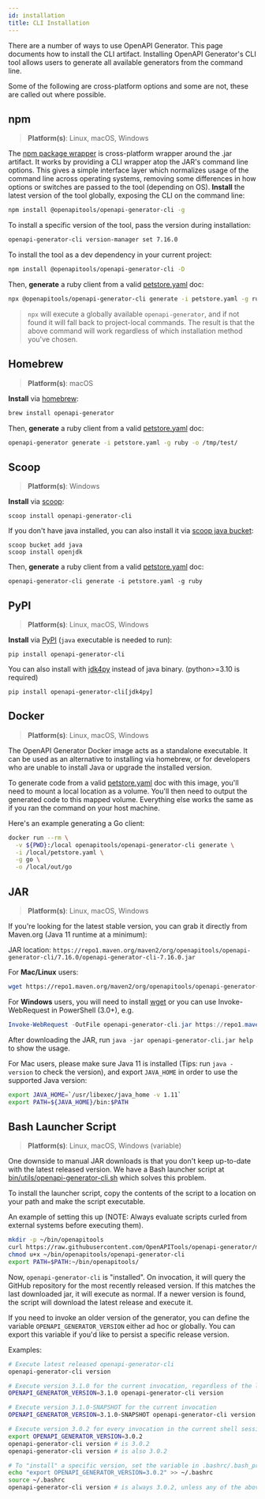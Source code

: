 ```yaml
---
id: installation
title: CLI Installation
---
```


There are a number of ways to use OpenAPI Generator. This page documents how to install the CLI artifact.
Installing OpenAPI Generator's CLI tool allows users to generate all available generators from the command line.

Some of the following are cross-platform options and some are not, these are called out where possible.

## npm

> **Platform(s)**: Linux, macOS, Windows

The [npm package wrapper](https://github.com/openapitools/openapi-generator-cli) is cross-platform wrapper around the .jar artifact. It works by providing a CLI wrapper atop the JAR's command line options. This gives a simple interface layer which normalizes usage of the command line across operating systems, removing some differences in how options or switches are passed to the tool (depending on OS).
**Install** the latest version of the tool globally, exposing the CLI on the command line:

```bash
npm install @openapitools/openapi-generator-cli -g
```

To install a specific version of the tool, pass the version during installation:
<!-- RELEASE_VERSION -->
```bash
openapi-generator-cli version-manager set 7.16.0
```
<!-- /RELEASE_VERSION -->
To install the tool as a dev dependency in your current project:

```bash
npm install @openapitools/openapi-generator-cli -D
```
Then, **generate** a ruby client from a valid [petstore.yaml](https://raw.githubusercontent.com/openapitools/openapi-generator/master/modules/openapi-generator/src/test/resources/3_0/petstore.yaml) doc:

```bash
npx @openapitools/openapi-generator-cli generate -i petstore.yaml -g ruby -o /tmp/test/
```

> `npx` will execute a globally available `openapi-generator`, and if not found it will fall back to project-local commands. The result is that the above command will work regardless of which installation method you've chosen.

## Homebrew

> **Platform(s)**: macOS

**Install** via [homebrew](https://brew.sh/):

```bash
brew install openapi-generator
```

Then, **generate** a ruby client from a valid [petstore.yaml](https://raw.githubusercontent.com/openapitools/openapi-generator/master/modules/openapi-generator/src/test/resources/3_0/petstore.yaml) doc:

```bash
openapi-generator generate -i petstore.yaml -g ruby -o /tmp/test/
```

## Scoop

> **Platform(s)**: Windows

**Install** via [scoop](https://scoop.sh/):

```
scoop install openapi-generator-cli
```

If you don't have java installed, you can also install it via [scoop java bucket](https://github.com/ScoopInstaller/Java/):

```
scoop bucket add java
scoop install openjdk
```

Then, **generate** a ruby client from a valid [petstore.yaml](https://raw.githubusercontent.com/openapitools/openapi-generator/master/modules/openapi-generator/src/test/resources/3_0/petstore.yaml) doc:

```
openapi-generator-cli generate -i petstore.yaml -g ruby
```

## PyPI

> **Platform(s)**: Linux, macOS, Windows

**Install** via [PyPI](https://pypi.org/) (`java` executable is needed to run):

```
pip install openapi-generator-cli
```

You can also install with [jdk4py](https://github.com/activeviam/jdk4py) instead of java binary. (python>=3.10 is required)

```
pip install openapi-generator-cli[jdk4py]
```

## Docker

> **Platform(s)**: Linux, macOS, Windows

The OpenAPI Generator Docker image acts as a standalone executable. It can be used as an alternative to installing via homebrew, or for developers who are unable to install Java or upgrade the installed version.

To generate code from a valid [petstore.yaml](https://raw.githubusercontent.com/openapitools/openapi-generator/master/modules/openapi-generator/src/test/resources/3_0/petstore.yaml) doc with this image, you'll need to mount a local location as a volume.
You'll then need to output the generated code to this mapped volume. Everything else works the same as if you ran the command on your host machine.

Here's an example generating a Go client:

```bash
docker run --rm \
  -v ${PWD}:/local openapitools/openapi-generator-cli generate \
  -i /local/petstore.yaml \
  -g go \
  -o /local/out/go
```

## JAR

> **Platform(s)**: Linux, macOS, Windows

<!-- RELEASE_VERSION -->
If you're looking for the latest stable version, you can grab it directly from Maven.org (Java 11 runtime at a minimum):

JAR location: `https://repo1.maven.org/maven2/org/openapitools/openapi-generator-cli/7.16.0/openapi-generator-cli-7.16.0.jar`

For **Mac/Linux** users:

```bash
wget https://repo1.maven.org/maven2/org/openapitools/openapi-generator-cli/7.16.0/openapi-generator-cli-7.16.0.jar -O openapi-generator-cli.jar
```

For **Windows** users, you will need to install [wget](http://gnuwin32.sourceforge.net/packages/wget.htm) or you can use Invoke-WebRequest in PowerShell (3.0+), e.g.

```powershell
Invoke-WebRequest -OutFile openapi-generator-cli.jar https://repo1.maven.org/maven2/org/openapitools/openapi-generator-cli/7.16.0/openapi-generator-cli-7.16.0.jar
```
<!-- /RELEASE_VERSION -->

After downloading the JAR, run `java -jar openapi-generator-cli.jar help` to show the usage.

For Mac users, please make sure Java 11 is installed (Tips: run `java -version` to check the version), and export `JAVA_HOME` in order to use the supported Java version:

```bash
export JAVA_HOME=`/usr/libexec/java_home -v 1.11`
export PATH=${JAVA_HOME}/bin:$PATH
```

## Bash Launcher Script

> **Platform(s)**: Linux, macOS, Windows (variable)

One downside to manual JAR downloads is that you don't keep up-to-date with the latest released version. We have a Bash launcher script at [bin/utils/openapi-generator-cli.sh](https://raw.githubusercontent.com/OpenAPITools/openapi-generator/master/bin/utils/openapi-generator-cli.sh) which solves this problem.

To install the launcher script, copy the contents of the script to a location on your path and make the script executable.

An example of setting this up (NOTE: Always evaluate scripts curled from external systems before executing them).

```bash
mkdir -p ~/bin/openapitools
curl https://raw.githubusercontent.com/OpenAPITools/openapi-generator/master/bin/utils/openapi-generator-cli.sh > ~/bin/openapitools/openapi-generator-cli
chmod u+x ~/bin/openapitools/openapi-generator-cli
export PATH=$PATH:~/bin/openapitools/
```

Now, `openapi-generator-cli` is "installed". On invocation, it will query the GitHub repository for the most recently released version. If this matches the last downloaded jar,
it will execute as normal. If a newer version is found, the script will download the latest release and execute it.

If you need to invoke an older version of the generator, you can define the variable `OPENAPI_GENERATOR_VERSION` either ad hoc or globally. You can export this variable if you'd like to persist a specific release version.

Examples:

```bash
# Execute latest released openapi-generator-cli
openapi-generator-cli version

# Execute version 3.1.0 for the current invocation, regardless of the latest released version
OPENAPI_GENERATOR_VERSION=3.1.0 openapi-generator-cli version

# Execute version 3.1.0-SNAPSHOT for the current invocation
OPENAPI_GENERATOR_VERSION=3.1.0-SNAPSHOT openapi-generator-cli version

# Execute version 3.0.2 for every invocation in the current shell session
export OPENAPI_GENERATOR_VERSION=3.0.2
openapi-generator-cli version # is 3.0.2
openapi-generator-cli version # is also 3.0.2

# To "install" a specific version, set the variable in .bashrc/.bash_profile
echo "export OPENAPI_GENERATOR_VERSION=3.0.2" >> ~/.bashrc
source ~/.bashrc
openapi-generator-cli version # is always 3.0.2, unless any of the above overrides are done ad hoc
```

